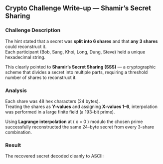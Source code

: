 ## Crypto Challenge Write-up — Shamir’s Secret Sharing

### Challenge Description
The hint stated that a secret was **split into 6 shares** and that **any 3 shares** could reconstruct it.  
Each participant (Bob, Sang, Khoi, Long, Dung, Steve) held a unique hexadecimal string.

This clearly pointed to **Shamir’s Secret Sharing (SSS)** — a cryptographic scheme that divides a secret into multiple parts, requiring a threshold number of shares to reconstruct it.

### Analysis
Each share was 48 hex characters (24 bytes).  
Treating the shares as **Y-values** and assigning **X-values 1–6**, interpolation was performed in a large finite field (a 193-bit prime).

Using **Lagrange interpolation** at \( x = 0 \) modulo the chosen prime successfully reconstructed the same 24-byte secret from every 3-share combination.

### Result
The recovered secret decoded cleanly to ASCII:

